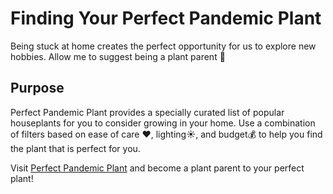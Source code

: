 # Finding Your Perfect Pandemic Plant 
Being stuck at home creates the perfect opportunity for us to explore new hobbies. Allow me to suggest being a plant parent 🌱

## Purpose 
Perfect Pandemic Plant provides a specially curated list of popular houseplants for you to consider growing in your home. Use a combination of filters based on ease of care <span>❤️</span>, lighting<span>☀️</span>, and budget<span>💰</span> to help you find the plant that is perfect for you. 

Visit [Perfect Pandemic Plant](https://perfectpandemicplant.vercel.app/) and become a plant parent to your perfect plant!
